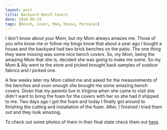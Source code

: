 ```yaml
---
layout: post
title: Backyard Bench Covers
date: 2010-09-19
tags: [Bench, Cover, Mom, House, Personal]
---
```

I don't know about your Mom, but my Mom always amazes me. Those of you who know
me or follow my blogs know that about a year ago I bought a house and the
backyard had two brick benches on the patio. The one thing they were missing
was some nice bench covers. So, my Mom, being the amazing Mom that she is,
decided she was going to make me some. So my Mom & Aly went to the store and
picked brought back samples of outdoor fabrics and I picked one.

A few weeks later my Mom called me and asked for the measurements of the
benches and soon enough she brought me some amazing bench covers. Given that my
parents live in Virginia when she came to visit she didn't want to bring the
foam for the covers with her so she had it shipped to me. Two days ago I got
the foam and today I finally got around to finishing the cutting and
installation of the foam. After, I finished I tried them out and they look
amazing.

To check out some photos of them in their final state check them out
[here](http://www.facebook.com/media/set/?set=a.535708104810.2048945.30901409&type=3&l=1b5b6f0f43).
